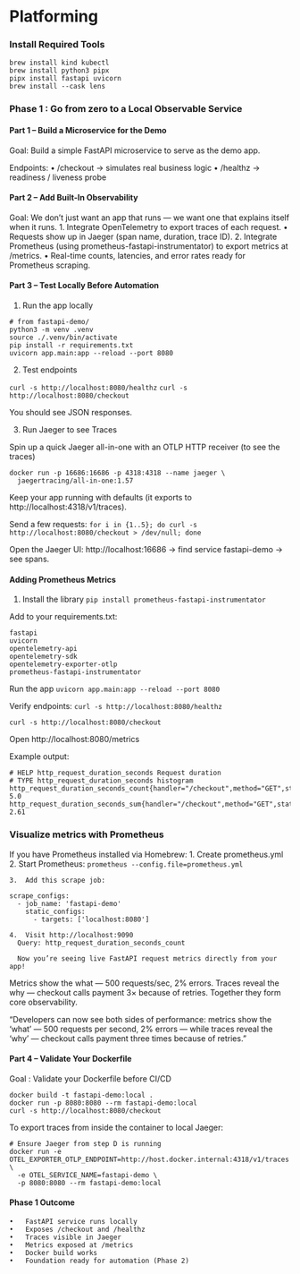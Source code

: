 # Platforming

### Install Required Tools

```
brew install kind kubectl
brew install python3 pipx
pipx install fastapi uvicorn
brew install --cask lens
```

### Phase 1 : Go from zero to a Local Observable Service

#### Part 1 – Build a Microservice for the Demo

Goal: Build a simple FastAPI microservice to serve as the demo app.

Endpoints:
	•	/checkout → simulates real business logic
	•	/healthz → readiness / liveness probe

#### Part 2 – Add Built-In Observability

Goal: We don’t just want an app that runs — we want one that explains itself when it runs.
	1.	Integrate OpenTelemetry to export traces of each request.
	•	Requests show up in Jaeger (span name, duration, trace ID).
	2.	Integrate Prometheus (using prometheus-fastapi-instrumentator) to export metrics at /metrics.
	•	Real-time counts, latencies, and error rates ready for Prometheus scraping.

#### Part 3 – Test Locally Before Automation

1. Run the app locally

```
# from fastapi-demo/
python3 -m venv .venv
source ./.venv/bin/activate
pip install -r requirements.txt
uvicorn app.main:app --reload --port 8080
```

2. Test endpoints
   
`curl -s http://localhost:8080/healthz`
`curl -s http://localhost:8080/checkout`

You should see JSON responses.

3. Run Jaeger to see Traces

Spin up a quick Jaeger all-in-one with an OTLP HTTP receiver (to see the traces)

```
docker run -p 16686:16686 -p 4318:4318 --name jaeger \
  jaegertracing/all-in-one:1.57
```

Keep your app running with defaults (it exports to http://localhost:4318/v1/traces).

Send a few requests: `for i in {1..5}; do curl -s http://localhost:8080/checkout > /dev/null; done`

Open the Jaeger UI: http://localhost:16686
→ find service fastapi-demo → see spans.


#### Adding Prometheus Metrics

1. Install the library `pip install prometheus-fastapi-instrumentator`

Add to your requirements.txt:

```
fastapi
uvicorn
opentelemetry-api
opentelemetry-sdk
opentelemetry-exporter-otlp
prometheus-fastapi-instrumentator
```

Run the app
`uvicorn app.main:app --reload --port 8080`

Verify endpoints:
`curl -s http://localhost:8080/healthz`

`curl -s http://localhost:8080/checkout`

Open http://localhost:8080/metrics

Example output:

```
# HELP http_request_duration_seconds Request duration
# TYPE http_request_duration_seconds histogram
http_request_duration_seconds_count{handler="/checkout",method="GET",status="200"} 5.0
http_request_duration_seconds_sum{handler="/checkout",method="GET",status="200"} 2.61
```

###  Visualize metrics with Prometheus

If you have Prometheus installed via Homebrew:
	1.	Create prometheus.yml
	2.	Start Prometheus: `prometheus --config.file=prometheus.yml`

	3.	Add this scrape job:
```
scrape_configs:
  - job_name: 'fastapi-demo'
    static_configs:
      - targets: ['localhost:8080']
```

	4.	Visit http://localhost:9090
      Query: http_request_duration_seconds_count

      Now you’re seeing live FastAPI request metrics directly from your app!

Metrics show the what — 500 requests/sec, 2% errors.
Traces reveal the why — checkout calls payment 3× because of retries.
Together they form core observability.

“Developers can now see both sides of performance: metrics show the ‘what’ — 500 requests per second, 2% errors — while traces reveal the ‘why’ — checkout calls payment three times because of retries.”


#### Part 4 – Validate Your Dockerfile
Goal : Validate your Dockerfile before CI/CD

```
docker build -t fastapi-demo:local .
docker run -p 8080:8080 --rm fastapi-demo:local
curl -s http://localhost:8080/checkout
```

To export traces from inside the container to local Jaeger:

```
# Ensure Jaeger from step D is running
docker run -e OTEL_EXPORTER_OTLP_ENDPOINT=http://host.docker.internal:4318/v1/traces \
  -e OTEL_SERVICE_NAME=fastapi-demo \
  -p 8080:8080 --rm fastapi-demo:local
```


#### Phase 1 Outcome
	•	FastAPI service runs locally
	•	Exposes /checkout and /healthz
	•	Traces visible in Jaeger
	•	Metrics exposed at /metrics
	•	Docker build works
	•	Foundation ready for automation (Phase 2)



